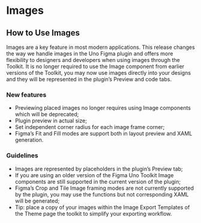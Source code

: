 # Images

## How to Use Images

Images are a key feature in most modern applications. This release changes the way we handle images in the Uno Figma plugin and offers more flexibility to designers and developers when using images through the Toolkit. It is no longer required to use the Image component from earlier versions of the Toolkit, you may now use images directly into your designs and they will be represented in the plugin’s Preview and code tabs.

### New features
* Previewing placed images no longer requires using Image components which will be deprecated;
* Plugin preview in actual size;
* Set independent corner radius for each image frame corner;
* Figma’s Fit and Fill modes are support both in layout preview and XAML generation.

### Guidelines
* Images are represented by placeholders in the plugin’s Preview tab;
* If you are using an older version of the Figma Uno Toolkit Image components are still supported in the current version of the plugin;
* Figma’s Crop and Tile Image framing modes are not currently supported by the plugin, you may use the functions but not corresponding XAML will be generated;
* Tip: place a copy of your images within the Image Export Templates of the Theme page the toolkit to simplify your exporting workflow.